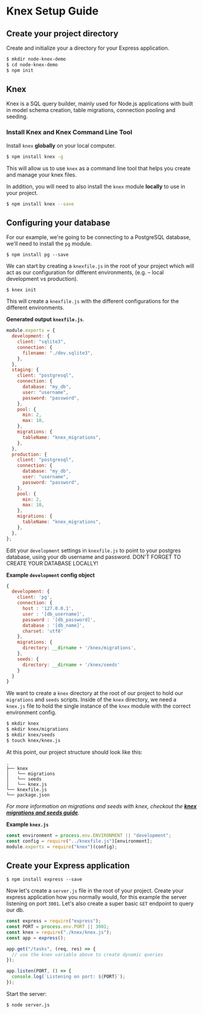 # Knex Setup Guide

## Create your project directory

Create and initialize your a directory for your Express application.

```bash
$ mkdir node-knex-demo
$ cd node-knex-demo
$ npm init
```

## Knex

Knex is a SQL query builder, mainly used for Node.js applications with built in model schema creation, table migrations, connection pooling and seeding.

### Install Knex and Knex Command Line Tool

Install `knex` **globally** on your local computer.

```bash
$ npm install knex -g
```

This will allow us to use `knex` as a command line tool that helps you create and manage your knex files.

In addition, you will need to also install the `knex` module **locally** to use in your project.

```bash
$ npm install knex --save
```

## Configuring your database

For our example, we're going to be connecting to a PostgreSQL database, we'll need to install the `pg` module.

```
$ npm install pg --save
```

We can start by creating a `knexfile.js` in the root of your project which will act as our configuration for different environments, (e.g. – local development vs production).

```
$ knex init
```

This will create a `knexfile.js` with the different configurations for the different environments.

**Generated output `knexfile.js`**.

```javascript
module.exports = {
  development: {
    client: "sqlite3",
    connection: {
      filename: "./dev.sqlite3",
    },
  },
  staging: {
    client: "postgresql",
    connection: {
      database: "my_db",
      user: "username",
      password: "password",
    },
    pool: {
      min: 2,
      max: 10,
    },
    migrations: {
      tableName: "knex_migrations",
    },
  },
  production: {
    client: "postgresql",
    connection: {
      database: "my_db",
      user: "username",
      password: "password",
    },
    pool: {
      min: 2,
      max: 10,
    },
    migrations: {
      tableName: "knex_migrations",
    },
  },
};
```

Edit your `development` settings in `knexfile.js` to point to your postgres database, using your db username and password. DON'T FORGET TO CREATE YOUR DATABASE LOCALLY!

**Example `development` config object**

```javascript
{
  development: {
    client: 'pg',
    connection: {
      host : '127.0.0.1',
      user : '[db_username]',
      password : '[db_password]',
      database : '[db_name]',
      charset: 'utf8'
    },
    migrations: {
      directory: __dirname + '/knex/migrations',
    },
    seeds: {
      directory: __dirname + '/knex/seeds'
    }
  }
}
```

We want to create a `knex` directory at the root of our project to hold our `migrations` and `seeds` scripts. Inside of the `knex` directory, we need a `knex.js` file to hold the single instance of the `knex` module with the correct environment config.

```bash
$ mkdir knex
$ mkdir knex/migrations
$ mkdir knex/seeds
$ touch knex/knex.js
```

At this point, our project structure should look like this:

```
.
├── knex
│   └── migrations
│   └── seeds
│   └── knex.js
└── knexfile.js
└── package.json
```

_For more information on migrations and seeds with knex, checkout the **[knex migrations and seeds guide](https://gist.github.com/NigelEarle/70db130cc040cc2868555b29a0278261)**._

**Example `knex.js`**

```javascript
const environment = process.env.ENVIRONMENT || "development";
const config = require("../knexfile.js")[environment];
module.exports = require("knex")(config);
```

## Create your Express application

```
$ npm install express --save
```

Now let's create a `server.js` file in the root of your project. Create your express application how you normally would, for this example the server listening on port `3001`. Let's also create a super basic `GET` endpoint to query our db.

```javascript
const express = require("express");
const PORT = process.env.PORT || 3001;
const knex = require("./knex/knex.js");
const app = express();

app.get("/tasks", (req, res) => {
  // use the knex variable above to create dynamic queries
});

app.listen(PORT, () => {
  console.log(`Listening on port: ${PORT}`);
});
```

Start the server:

```
$ node server.js
```
